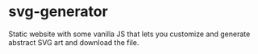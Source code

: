 # svg-generator
Static website with some vanilla JS that lets you customize and generate abstract SVG art and download the file.
